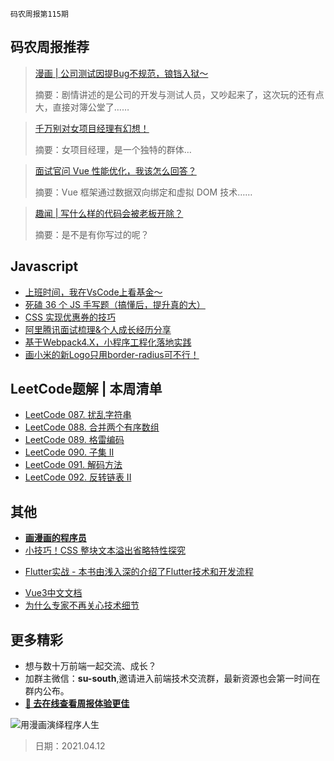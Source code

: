 `码农周报第115期`

## 码农周报推荐

> [漫画 | 公司测试因提Bug不规范，锒铛入狱～](https://mp.weixin.qq.com/s/NENWcGTu55Xuc_DYUKZyzw)
>
> 摘要：剧情讲述的是公司的开发与测试人员，又吵起来了，这次玩的还有点大，直接对簿公堂了……

> [千万别对女项目经理有幻想！](https://mp.weixin.qq.com/s/yAdawt8I_u4Zju8qEwjMQw)
>
> 摘要：女项目经理，是一个独特的群体…

> [面试官问 Vue 性能优化，我该怎么回答？](https://mp.weixin.qq.com/s/6BrE36U72LD_kGX0N1jQ5Q)
>
> 摘要：Vue 框架通过数据双向绑定和虚拟 DOM 技术……


> [趣闻 | 写什么样的代码会被老板开除？](https://mp.weixin.qq.com/s/YGvWHZwJkEZ5LxSB32iyMg)
>
> 摘要：是不是有你写过的呢？



## Javascript

+  [上班时间，我在VsCode上看基金～](https://mp.weixin.qq.com/s/RfzIEPphLtfhTyTfRgbIfg)
+  [死磕 36 个 JS 手写题（搞懂后，提升真的大）](https://juejin.cn/post/6946022649768181774)
+  [CSS 实现优惠券的技巧](https://juejin.cn/post/6945023989555134494)
+  [阿里腾讯面试梳理&个人成长经历分享](https://juejin.cn/post/6945625394154307592)
+  [基于Webpack4.X，小程序工程化落地实践](https://www.javascriptc.com/4346.html)
+  [画小米的新Logo只用border-radius可不行！](https://juejin.cn/post/6945819749293129759)


## LeetCode题解 | 本周清单
- [LeetCode 087. 扰乱字符串](https://www.javascriptc.com/4447.html)
- [LeetCode 088. 合并两个有序数组](https://www.javascriptc.com/4448.html)
- [LeetCode 089. 格雷编码](https://www.javascriptc.com/4449.html)
- [LeetCode 090.  子集 II](https://www.javascriptc.com/4450.html)
- [LeetCode 091. 解码方法](https://www.javascriptc.com/4451.html)
- [LeetCode 092. 反转链表 II](https://www.javascriptc.com/4452.html)


## 其他

+ **[画漫画的程序员](https://github.com/meibin08/comics-program-life)**
+ [小技巧！CSS 整块文本溢出省略特性探究](https://juejin.cn/post/6938583040469762055)
- [Flutter实战 - 本书由浅入深的介绍了Flutter技术和开发流程](https://www.javascriptc.com/books/flutter-in-action/)
+ [Vue3中文文档](https://www.javascriptc.com/vue3js/)
+ [为什么专家不再关心技术细节](https://www.javascriptc.com/4922.html)


## 更多精彩

- 想与数十万前端一起交流、成长？
- 加群主微信：**su-south**,邀请进入前端技术交流群，最新资源也会第一时间在群内公布。
- **[:lollipop: 去在线查看周报体验更佳](https://www.javascriptc.com/category/javascript-weekly)**

![用漫画演绎程序人生](https://user-images.githubusercontent.com/18324563/113264192-45cb4100-9305-11eb-9f9d-86268edbdbd2.png)

> 日期：2021.04.12
